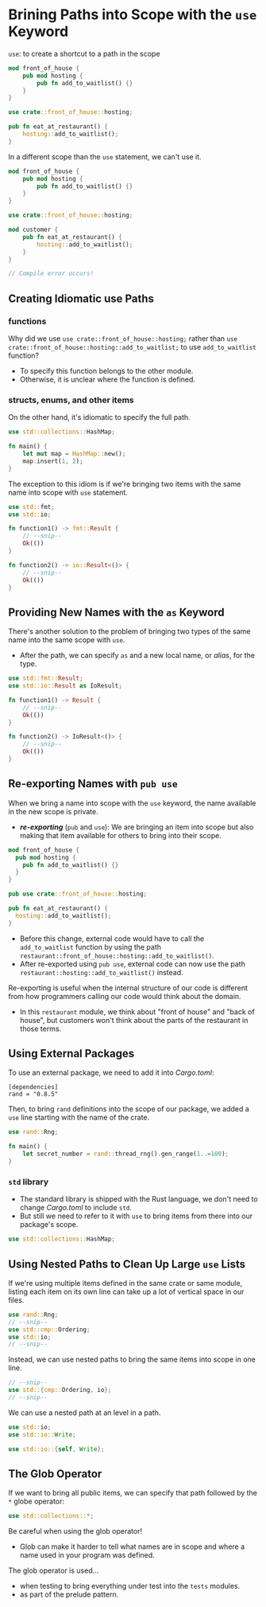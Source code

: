# Brining Paths into Scope with the `use` Keyword
`use`: to create a shortcut to a path in the scope
```rust
mod front_of_house {
    pub mod hosting {
        pub fn add_to_waitlist() {}
    }
}

use crate::front_of_house::hosting;

pub fn eat_at_restaurant() {
    hosting::add_to_waitlist();
}
```

In a different scope than the `use` statement, we can't use it.
```rust
mod front_of_house {
    pub mod hosting {
        pub fn add_to_waitlist() {}
    }
}

use crate::front_of_house::hosting;

mod customer {
    pub fn eat_at_restaurant() {
        hosting::add_to_waitlist();
    }
}

// Compile error occurs!
```

## Creating Idiomatic use Paths
### functions
Why did we use `use crate::front_of_house::hosting;` rather than `use crate::front_of_house::hosting::add_to_waitlist;` to use `add_to_waitlist` function?
- To specify this function belongs to the other module.
- Otherwise, it is unclear where the function is defined.


### structs, enums, and other items
On the other hand, it's idiomatic to specify the full path.

```rust
use std::collections::HashMap;

fn main() {
    let mut map = HashMap::new();
    map.insert(1, 2);
}
```
The exception to this idiom is if we're bringing two items with the same name into scope with `use` statement.

```rust
use std::fmt;
use std::io;

fn function1() -> fmt::Result {
    // --snip--
    Ok(())
}

fn function2() -> io::Result<()> {
    // --snip--
    Ok(())
}
```

## Providing New Names with the `as` Keyword
There's another solution to the problem of bringing two types of the same name into the same scope with `use`.
- After the path, we can specify `as` and a new local name, or *alias*, for the type.

```rust
use std::fmt::Result;
use std::io::Result as IoResult;

fn function1() -> Result {
    // --snip--
    Ok(())
}

fn function2() -> IoResult<()> {
    // --snip--
    Ok(())
}
```

## Re-exporting Names with `pub use`
When we bring a name into scope with the `use` keyword, the name available in the new scope is private.
- ***re-exporting*** (`pub` and `use`): We are bringing an item into scope but also making that item available for others to bring into their scope.

```rust
mod front_of_house {
  pub mod hosting {
    pub fn add_to_waitlist() {}
  }
}

pub use crate::front_of_house::hosting;

pub fn eat_at_restaurant() {
  hosting::add_to_waitlist();
}
```
- Before this change, external code would have to call the `add_to_waitlist` function by using the path `restaurant::front_of_house::hosting::add_to_waitlist()`.
- After re-exported using `pub use`, external code can now use the path `restaurant::hosting::add_to_waitlist()` instead.

Re-exporting is useful when the internal structure of our code is different from how programmers calling our code would think about the domain.
- In this `restaurant` module, we think about "front of house" and "back of house", but customers won't think about the parts of the restaurant in those terms.

## Using External Packages
To use an external package, we need to add it into *Cargo.toml*:
```shell
[dependencies]
rand = "0.8.5"
```

Then, to bring `rand` definitions into the scope of our package, we added a `use` line starting with the name of the crate.
```rust
use rand::Rng;

fn main() {
    let secret_number = rand::thread_rng().gen_range(1..=100);
}
```

### `std` library 
- The standard library is shipped with the Rust language, we don't need to change *Cargo.toml* to include `std`.
- But still we need to refer to it with `use` to bring items from there into our package's scope.
```rust
use std::collections::HashMap;
```

## Using Nested Paths to Clean Up Large `use` Lists
If we're using multiple items defined in the same crate or same module, listing each item on its own line can take up a lot of vertical space in our files.

```rust 
use rand::Rng;
// --snip--
use std::cmp::Ordering;
use std::io;
// --snip--
```

Instead, we can use nested paths to bring the same items into scope in one line.
```rust
// --snip--
use std::{cmp::Ordering, io};
// --snip--
```

We can use a nested path at an level in a path.
```rust
use std::io;
use std::io::Write;
```

```rust
use std::io::{self, Write};
```

## The Glob Operator
If we want to bring all public items, we can specify that path followed by the `*` globe operator:
```rust
use std::collections::*;
```

Be careful when using the glob operator!
- Glob can make it harder to tell what names are in scope and where a name used in your program was defined.

The glob operator is used...
- when testing to bring everything under test into the `tests` modules.
- as part of the prelude pattern.
